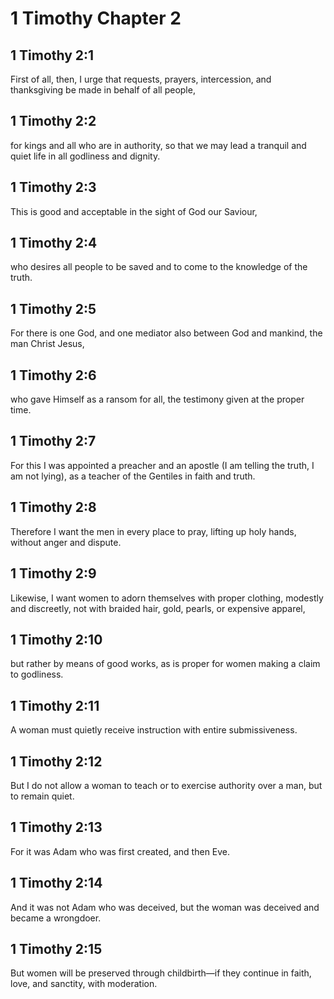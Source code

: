 # 1 Timothy Chapter 2

## 1 Timothy 2:1

First of all, then, I urge that requests, prayers, intercession, and thanksgiving be made in behalf of all people,

## 1 Timothy 2:2

for kings and all who are in authority, so that we may lead a tranquil and quiet life in all godliness and dignity.

## 1 Timothy 2:3

This is good and acceptable in the sight of God our Saviour,

## 1 Timothy 2:4

who desires all people to be saved and to come to the knowledge of the truth.

## 1 Timothy 2:5

For there is one God, and one mediator also between God and mankind, the man Christ Jesus,

## 1 Timothy 2:6

who gave Himself as a ransom for all, the testimony given at the proper time.

## 1 Timothy 2:7

For this I was appointed a preacher and an apostle (I am telling the truth, I am not lying), as a teacher of the Gentiles in faith and truth.

## 1 Timothy 2:8

Therefore I want the men in every place to pray, lifting up holy hands, without anger and dispute.

## 1 Timothy 2:9

Likewise, I want women to adorn themselves with proper clothing, modestly and discreetly, not with braided hair, gold, pearls, or expensive apparel,

## 1 Timothy 2:10

but rather by means of good works, as is proper for women making a claim to godliness.

## 1 Timothy 2:11

A woman must quietly receive instruction with entire submissiveness.

## 1 Timothy 2:12

But I do not allow a woman to teach or to exercise authority over a man, but to remain quiet.

## 1 Timothy 2:13

For it was Adam who was first created, and then Eve.

## 1 Timothy 2:14

And it was not Adam who was deceived, but the woman was deceived and became a wrongdoer.

## 1 Timothy 2:15

But women will be preserved through childbirth—if they continue in faith, love, and sanctity, with moderation.
